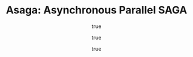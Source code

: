 ---
arxiv: 1606.04809
author:
- family: Leblond
  given: "R\xE9mi"
  institute: "Ecole Normale Sup\xE9rieure / INRIA Sierra"
- family: Pedregosa
  given: Fabian
  institute: "Ecole Normale Sup\xE9rieure / INRIA Sierra"
- family: Lacoste-Julien
  given: Simon
  institute: "Department of (CS &amp OR DIRO) Universit\xE9 de Montr\xE9al"
layout: refuses
section: pre
title: 'Asaga: Asynchronous Parallel SAGA'
---